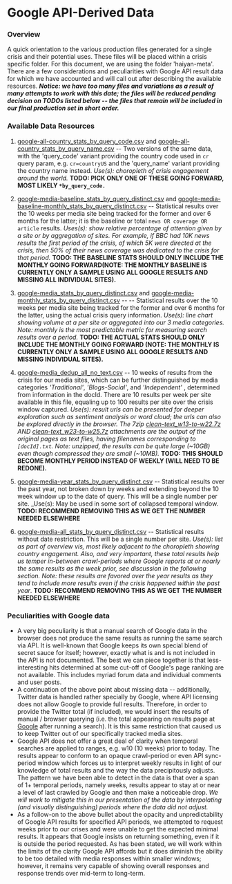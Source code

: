 # Google API-Derived Data  
### Overview
A quick orientation to the various production files generated for a single crisis and their potential uses.  These files will be placed within a crisis specific folder. For this document, we are using the folder 'haiyan-meta'. There are a few considerations and peculiarities with Google API result data for which we have accounted and will call out after describing the available resources. ___Notice: we have too many files and variations as a result of many attempts to work with this date; the files will be reduced pending decision on TODOs listed below -- the files that remain will be included in our final production set in short order.___

### Available Data Resources
1. [google-all-country_stats_by_query_code.csv](haiyan-meta-history/google-all-country_stats_by_query_code.csv) and [google-all-country_stats_by_query_name.csv](haiyan-meta-history/google-all-country_stats_by_query_name.csv) -- Two versions of the same data, with the 'query_code' variant providing the country code used in `cr` query param, e.g. `cr=countryUS` and the 'query_name' variant providing the country name instead. _Use(s): choropleth of crisis engagement around the world._ __TODO: PICK ONLY ONE OF THESE GOING FORWARD, MOST LIKELY `*by_query_code.`__

2. [google-media-baseline_stats_by_query_distinct.csv](haiyan-meta-history/google-media-baseline_stats_by_query_distinct.csv) and [google-media-baseline-monthly_stats_by_query_distinct.csv](haiyan-meta-history/google-media-baseline-monthly_stats_by_query_distinct.csv) -- Statistical results over the 10 weeks per media site being tracked for the former and over 6 months for the latter; it is the baseline or total `news OR coverage OR article` results. _Uses(s): show relative percentage of attention given by a site or by aggregation of sites. For example, if BBC had 10K news results the first period of the crisis, of which 5K were directed at the crisis, then 50% of their news coverage was dedicated to the crisis for that period._ __TODO: THE BASELINE STATS SHOULD ONLY INCLUDE THE MONTHLY GOING FORWARD(NOTE: THE MONTHLY BASELINE IS CURRENTLY ONLY A SAMPLE USING ALL GOOGLE RESULTS AND MISSING ALL INDIVIDUAL SITES).__

3. [google-media_stats_by_query_distinct.csv](haiyan-meta-history/google-media_stats_by_query_distinct.csv) and [google-media-monthly_stats_by_query_distinct.csv](haiyan-meta-history/google-media-month_stats_by_query_distinct.csv) -- -- Statistical results over the 10 weeks per media site being tracked for the former and over 6 months for the latter, using the actual crisis query information. _Use(s): line chart showing volume at a per site or aggregated into our 3 media categories. Note: monthly is the most predictable metric for measuring search results over a period._ __TODO: THE ACTUAL STATS SHOULD ONLY INCLUDE THE MONTHLY GOING FORWARD (NOTE: THE MONTHLY IS CURRENTLY ONLY A SAMPLE USING ALL GOOGLE RESULTS AND MISSING INDIVIDUAL SITES).__

4. [google-media_dedup_all_no_text.csv](haiyan-meta-history/google-media_dedup_all_no_text.csv) -- 10 weeks of results from the crisis for our media sites, which can be further distinguished by media categories _'Traditional'_, _'Blogs-Social'_, and _'Independent'_ , determined from information in the docId. There are 10 results per week per site available in this file, equaling up to 100 results per site over the crisis window captured. _Use(s): result urls can be presented for deeper exploration such as sentiment analysis or word cloud; the urls can also be explored directly in the browser. The 7zip [clean-text_w13-to-w22.7z](haiyan-meta-history/clean-text_w13-to-w22.7z) AND [clean-text_w23-to-w25.7z](haiyan-meta-history/clean-text_w23-to-w25.7z) attachments are the output of the original pages as text files, having filenames corresponding to `[docId].txt`. Note: unzipped, the results can be quite large (~10GB) even though compressed they are small (~10MB)._ __TODO: THIS SHOULD BECOME MONTHLY PERIOD INSTEAD OF WEEKLY (WILL NEED TO BE REDONE).__

5. [google-media-year_stats_by_query_distinct.csv](haiyan-meta-history/google-media-year_stats_by_query_distinct.csv) -- Statistical results over the past year, not broken down by weeks and extending beyond the 10 week window up to the date of query. This will be a single number per site. _Use(s): May be used in some sort of collapsed temporal window. __TODO: RECOMMEND REMOVING THIS AS WE GET THE NUMBER NEEDED ELSEWHERE__

6. [google-media-all_stats_by_query_distinct.csv](haiyan-meta-history/google-media-all_stats_by_query_distinct.csv) -- Statistical results without date restriction. This will be a single number per site. _Use(s): list as part of overview vis, most likely adjacent to the choropleth showing country engagement. Also, and very important, these total results help us temper in-between crawl-periods where Google reports at or nearly the same results as the week prior, see discussion in the following section. Note: these results are favored over the year results as they tend to include more results even if the crisis happened within the past year_. __TODO: RECOMMEND REMOVING THIS AS WE GET THE NUMBER NEEDED ELSEWHERE__

### Peculiarities with Google data
* A very big peculiarity is that a manual search of Google data in the browser does not produce the same results as running the same search via API. It is well-known that Google keeps its own special blend of secret sauce for itself; however, exactly what is and is not included in the API is not documented. The best we can piece together is that less-interesting hits determined at some cut-off of Google's page ranking are not available. This includes myriad forum data and individual comments and user posts.
* A continuation of the above point about missing data -- additionally, Twitter data is handled rather specially by Google, where API licensing does not allow Google to provide full results. Therefore, in order to provide the Twitter total (if included), we would insert the results of manual / browser querying (i.e. the total appearing on results page at [Google](http://google.com) after running a search). It is this same restriction that caused us to keep Twitter out of our specifically tracked media sites.
* Google API does not offer a great deal of clarity when temporal searches are applied to ranges, e.g. w10 (10 weeks) prior to today. The results appear to conform to an opaque crawl-period or even API sync-period window which forces us to interpret weekly results in light of our knowledge of total results and the way the data precipitously adjusts. The pattern we have been able to detect in the data is that over a span of 1+ temporal periods, namely weeks, results appear to stay at or near a level of last crawled by Google and then make a noticeable drop. _We will work to mitigate this in our presentation of the data by interpolating (and visually distinguishing) periods where the data did not adjust._ 
* As a follow-on to the above bullet about the opacity and unpredictability of Google API results for specified API periods, we attempted to request weeks prior to our crises and were unable to get the expected minimal results. It appears that Google insists on returning something, even if it is outside the period requested. As has been stated, we will work within the limits of the clarity Google API affords but it does diminish the ability to be too detailed with media responses within smaller windows; however, it remains very capable of showing overall responses and response trends over mid-term to long-term.
